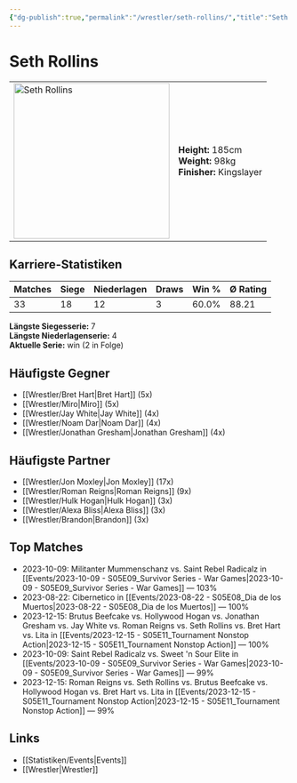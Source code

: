 ```yaml
---
{"dg-publish":true,"permalink":"/wrestler/seth-rollins/","title":"Seth Rollins","tags":["wrestler"],"noteIcon":""}
---
```



# Seth Rollins

<table>
        <tr>
        <td><img src="https://github.com/CptSpaulding1980/choke-slam-wrestling/releases/download/images/Seth_Rollins.png" width="280" alt="Seth Rollins"></td>
        <td>
        <b>Height:</b> 185cm<br>
        <b>Weight:</b> 98kg<br>
        <b>Finisher:</b> Kingslayer<br>
        </td>
        </tr>
        </table>
        
## Karriere-Statistiken

| Matches | Siege | Niederlagen | Draws | Win % | Ø Rating |
|---------|-------|-------------|-------|-------|-----------|
| 33 | 18 | 12 | 3 | 60.0% | 88.21 |

**Längste Siegesserie:** 7<br>**Längste Niederlagenserie:** 4<br>**Aktuelle Serie:** win (2 in Folge)


## Häufigste Gegner
- [[Wrestler/Bret Hart\|Bret Hart]] (5x)
- [[Wrestler/Miro\|Miro]] (5x)
- [[Wrestler/Jay White\|Jay White]] (4x)
- [[Wrestler/Noam Dar\|Noam Dar]] (4x)
- [[Wrestler/Jonathan Gresham\|Jonathan Gresham]] (4x)

## Häufigste Partner
- [[Wrestler/Jon Moxley\|Jon Moxley]] (17x)
- [[Wrestler/Roman Reigns\|Roman Reigns]] (9x)
- [[Wrestler/Hulk Hogan\|Hulk Hogan]] (3x)
- [[Wrestler/Alexa Bliss\|Alexa Bliss]] (3x)
- [[Wrestler/Brandon\|Brandon]] (3x)

## Top Matches
- 2023-10-09: Militanter Mummenschanz vs. Saint Rebel Radicalz in [[Events/2023-10-09 - S05E09_Survivor Series - War Games\|2023-10-09 - S05E09_Survivor Series - War Games]] — 103%
- 2023-08-22: Cibernetico in [[Events/2023-08-22 - S05E08_Dia de los Muertos\|2023-08-22 - S05E08_Dia de los Muertos]] — 100%
- 2023-12-15: Brutus Beefcake vs. Hollywood Hogan vs. Jonathan Gresham vs. Jay White vs. Roman Reigns vs. Seth Rollins vs. Bret Hart vs. Lita in [[Events/2023-12-15 - S05E11_Tournament Nonstop Action\|2023-12-15 - S05E11_Tournament Nonstop Action]] — 100%
- 2023-10-09: Saint Rebel Radicalz vs. Sweet 'n Sour Elite in [[Events/2023-10-09 - S05E09_Survivor Series - War Games\|2023-10-09 - S05E09_Survivor Series - War Games]] — 99%
- 2023-12-15: Roman Reigns vs. Seth Rollins vs. Brutus Beefcake vs. Hollywood Hogan vs. Bret Hart vs. Lita in [[Events/2023-12-15 - S05E11_Tournament Nonstop Action\|2023-12-15 - S05E11_Tournament Nonstop Action]] — 99%

## Links
- [[Statistiken/Events\|Events]]
- [[Wrestler\|Wrestler]]
